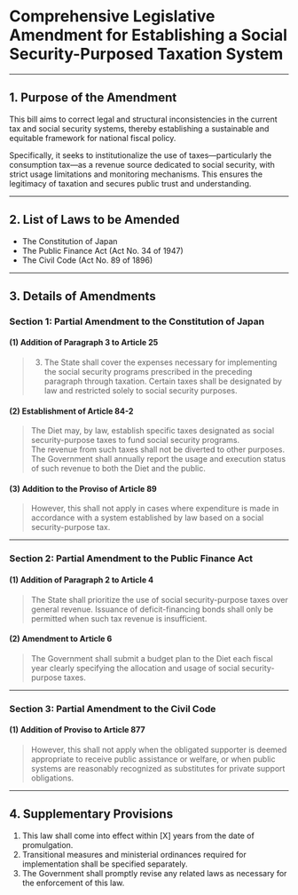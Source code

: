 # Comprehensive Legislative Amendment for Establishing a Social Security-Purposed Taxation System

---

## 1. Purpose of the Amendment

This bill aims to correct legal and structural inconsistencies in the current tax and social security systems, thereby establishing a sustainable and equitable framework for national fiscal policy.

Specifically, it seeks to institutionalize the use of taxes—particularly the consumption tax—as a revenue source dedicated to social security, with strict usage limitations and monitoring mechanisms. This ensures the legitimacy of taxation and secures public trust and understanding.

---

## 2. List of Laws to be Amended

- The Constitution of Japan  
- The Public Finance Act (Act No. 34 of 1947)  
- The Civil Code (Act No. 89 of 1896)

---

## 3. Details of Amendments

### Section 1: Partial Amendment to the Constitution of Japan

#### (1) Addition of Paragraph 3 to Article 25

> 3. The State shall cover the expenses necessary for implementing the social security programs prescribed in the preceding paragraph through taxation. Certain taxes shall be designated by law and restricted solely to social security purposes.

#### (2) Establishment of Article 84-2

> The Diet may, by law, establish specific taxes designated as social security-purpose taxes to fund social security programs.  
> The revenue from such taxes shall not be diverted to other purposes.  
> The Government shall annually report the usage and execution status of such revenue to both the Diet and the public.

#### (3) Addition to the Proviso of Article 89

> However, this shall not apply in cases where expenditure is made in accordance with a system established by law based on a social security-purpose tax.

---

### Section 2: Partial Amendment to the Public Finance Act

#### (1) Addition of Paragraph 2 to Article 4

> The State shall prioritize the use of social security-purpose taxes over general revenue. Issuance of deficit-financing bonds shall only be permitted when such tax revenue is insufficient.

#### (2) Amendment to Article 6

> The Government shall submit a budget plan to the Diet each fiscal year clearly specifying the allocation and usage of social security-purpose taxes.

---

### Section 3: Partial Amendment to the Civil Code

#### (1) Addition of Proviso to Article 877

> However, this shall not apply when the obligated supporter is deemed appropriate to receive public assistance or welfare, or when public systems are reasonably recognized as substitutes for private support obligations.

---

## 4. Supplementary Provisions

1. This law shall come into effect within [X] years from the date of promulgation.  
2. Transitional measures and ministerial ordinances required for implementation shall be specified separately.  
3. The Government shall promptly revise any related laws as necessary for the enforcement of this law.
